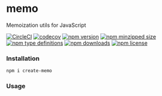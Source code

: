 # memo

Memoization utils for JavaScript

[![CircleCI](https://circleci.com/gh/umidbekkarimov/memo.svg?style=svg)](https://circleci.com/gh/umidbekkarimov/memo)
[![codecov](https://codecov.io/gh/umidbekkarimov/memo/branch/master/graph/badge.svg)](https://codecov.io/gh/umidbekkarimov/memo)
[![npm version](https://img.shields.io/npm/v/create-memo.svg)](https://npmjs.com/create-memo)
[![npm minzipped size](https://img.shields.io/bundlephobia/minzip/create-memo.svg)](https://bundlephobia.com/result?p=create-memo)
[![npm type definitions](https://img.shields.io/npm/types/create-memo.svg)](https://npmjs.com/create-memo)
[![npm downloads](https://img.shields.io/npm/dm/create-memo.svg)](https://npmjs.com/create-memo)
[![npm license](https://img.shields.io/npm/l/create-memo.svg)](https://npmjs.com/create-memo)

### Installation

```bash
npm i create-memo
```

### Usage
